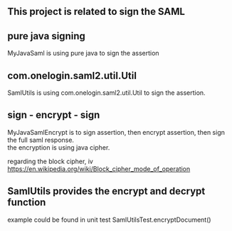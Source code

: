 ## This project is related to sign the SAML

## pure java signing
MyJavaSaml is using pure java to sign the assertion

## com.onelogin.saml2.util.Util
SamlUtils is using com.onelogin.saml2.util.Util to sign the assertion.

## sign - encrypt - sign
MyJavaSamlEncrypt is to sign assertion, then encrypt assertion, then sign the full saml response.  
the encryption is using java cipher.  

regarding the block cipher, iv
https://en.wikipedia.org/wiki/Block_cipher_mode_of_operation

## SamlUtils provides the encrypt and decrypt function
example could be found in unit test SamlUtilsTest.encryptDocument()
